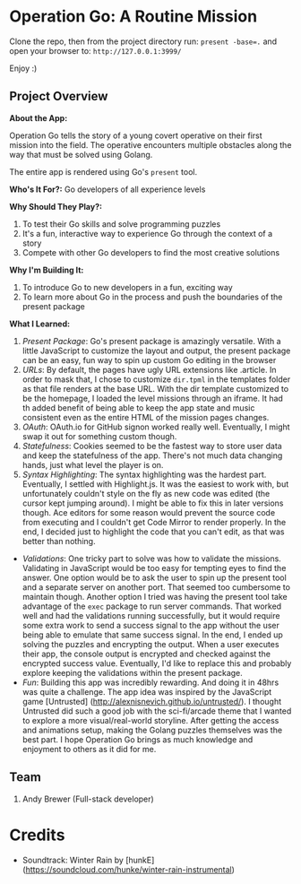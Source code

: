 # Operation Go: A Routine Mission

Clone the repo, then from the project directory run:
`present -base=.`
and open your browser to: `http://127.0.0.1:3999/`

Enjoy :)

## Project Overview
**About the App:**

Operation Go tells the story of a young covert operative on their first mission into the field.  The operative encounters multiple obstacles along the way that must be solved using Golang.

The entire app is rendered using Go's `present` tool.

**Who's It For?:** Go developers of all experience levels

**Why Should They Play?:**

1. To test their Go skills and solve programming puzzles
2. It's a fun, interactive way to experience Go through the context of a story
3. Compete with other Go developers to find the most creative solutions

**Why I'm Building It:**

1. To introduce Go to new developers in a fun, exciting way
2. To learn more about Go in the process and push the boundaries of the present package

**What I Learned:**

1. *Present Package*: Go's present package is amazingly versatile.  With a little JavaScript to customize the layout and output, the present package can be an easy, fun way to spin up custom Go editing in the browser
2. *URLs*: By default, the pages have ugly URL extensions like .article.  In order to mask that, I chose to customize `dir.tpml` in the templates folder as that file renders at the base URL.  With the dir template customized to be the homepage, I loaded the level missions through an iframe.  It had th added benefit of being able to keep the app state and music consistent even as the entire HTML of the mission pages changes.
3. *OAuth*: OAuth.io for GitHub signon worked really well.  Eventually, I might swap it out for something custom though.
4. *Statefulness*: Cookies seemed to be the fastest way to store user data and keep the statefulness of the app.  There's not much data changing hands, just what level the player is on.
5. *Syntax Highlighting*: The syntax highlighting was the hardest part.  Eventually, I settled with Highlight.js.  It was the easiest to work with, but unfortunately couldn't style on the fly as new code was edited (the cursor kept jumping around).  I might be able to fix this in later versions though.  Ace editors for some reason would prevent the source code from executing and I couldn't get Code Mirror to render properly.  In the end, I decided just to highlight the code that you can't edit, as that was better than nothing.
* *Validations*: One tricky part to solve was how to validate the missions. Validating in JavaScript would be too easy for tempting eyes to find the answer.  One option would be to ask the user to spin up the present tool and a separate server on another port.  That seemed too cumbersome to maintain though.  Another option I tried was having the present tool take advantage of the `exec` package to run server commands.  That worked well and had the validations running successfully, but it would require some extra work to send a success signal to the app without the user being able to emulate that same success signal.  In the end, I ended up solving the puzzles and encrypting the output.  When a user executes their app, the console output is encrypted and checked against the encrypted success value.  Eventually, I'd like to replace this and probably explore keeping the validations within the present package.
* *Fun*: Building this app was incredibly rewarding.  And doing it in 48hrs was quite a challenge. The app idea was inspired by the JavaScript game [Untrusted] (http://alexnisnevich.github.io/untrusted/).  I thought Untrusted did such a good job with the sci-fi/arcade theme that I wanted to explore a more visual/real-world storyline.  After getting the access and animations setup, making the Golang puzzles themselves was the best part.  I hope Operation Go brings as much knowledge and enjoyment to others as it did for me.

## Team
1. Andy Brewer (Full-stack developer)

# Credits
* Soundtrack: Winter Rain by [hunkE] (https://soundcloud.com/hunke/winter-rain-instrumental)
